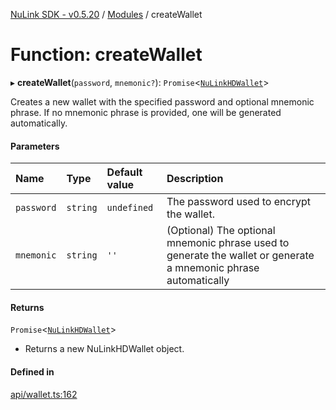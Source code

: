 [NuLink SDK - v0.5.20](../README.md) / [Modules](../modules.md) / createWallet

# Function: createWallet

▸ **createWallet**(`password`, `mnemonic?`): `Promise`<[`NuLinkHDWallet`](../classes/NuLinkHDWallet.md)\>

Creates a new wallet with the specified password and optional mnemonic phrase.
If no mnemonic phrase is provided, one will be generated automatically.

#### Parameters

| Name | Type | Default value | Description |
| :------ | :------ | :------ | :------ |
| `password` | `string` | `undefined` | The password used to encrypt the wallet. |
| `mnemonic` | `string` | `''` | (Optional) The optional mnemonic phrase used to generate the wallet or generate a mnemonic phrase automatically |

#### Returns

`Promise`<[`NuLinkHDWallet`](../classes/NuLinkHDWallet.md)\>

- Returns a new NuLinkHDWallet object.

#### Defined in

[api/wallet.ts:162](https://github.com/NuLink-network/nulink-sdk/blob/e6138bf/src/api/wallet.ts#L162)
